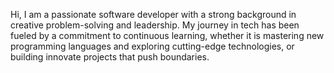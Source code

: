 Hi, I am a passionate software developer with a strong background in creative problem-solving and leadership.
My journey in tech has been fueled by a commitment to continuous learning, whether it is mastering new programming languages 
and exploring cutting-edge technologies, or building innovate projects that push boundaries.
